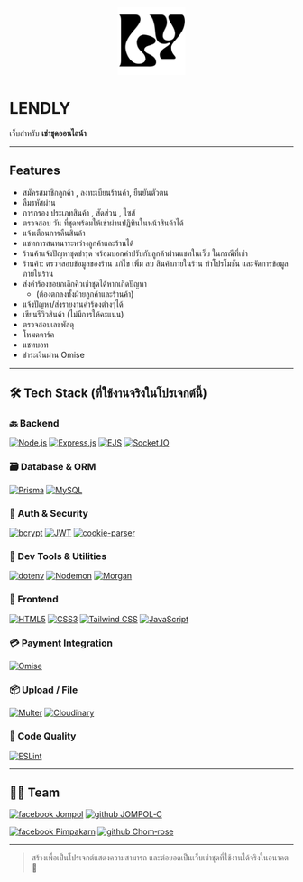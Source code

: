 <p align="center">
  <img src="LENDLY_logo.png" alt="LENDLY Logo" width="120" />
</p>

# LENDLY

เว็บสำหรับ **เช่าชุดออนไลน์า**

---

## Features

- สมัครสมาชิกลูกค้า , ลงทะเบียนร้านค้า, ยืนยันตัวตน
- ลืมรหัสผ่าน
- การกรอง ประเภทสินค้า , สัดส่วน , ไซส์
- ตรวจสอบ วัน ที่ชุดพร้อมให้เช่าผ่านปฏิทินในหน้าสินค้าได้
- แจ้งเตือนการคืนสินค้า
- แชทการสนทนาระหว่างลูกค้าและร้านได้
- ร้านค้าแจ้งปัญหาชุดชำรุด พร้อมบอกค่าปรับกับลูกค้าผ่านแชทในเว็บ ในกรณีที่เช่า
- ร้านค้า: ตรวจสอบข้อมูลของร้าน แก้ไข เพิ่ม ลบ สินค้าภายในร้าน ทำโปรโมชั่น และจัดการข้อมูลภายในร้าน
- ส่งคำร้องขอยกเลิกคิวเช่าชุดได้หากเกิดปัญหา
    - (ต้องตกลงทั้งฝ่ายลูกค้าและร้านค้า)
- แจ้งปัญหา/ส่งรายงานคำร้องต่างๆได้
- เขียนรีวิวสินค้า (ไม่มีการให้คะแนน)
- ตรวจสอบเลขพัสดุ
- โหมดดาร์ค
- แชทบอท
- ชำระเงินผ่าน Omise

---

## 🛠 Tech Stack (ที่ใช้งานจริงในโปรเจกต์นี้)

### 🔙 Backend

[![Node.js](https://img.shields.io/badge/Node.js-339933?style=for-the-badge\&logo=node.js\&logoColor=white)](https://nodejs.org/)
[![Express.js](https://img.shields.io/badge/Express.js-9C9C9C?style=for-the-badge\&logo=express\&logoColor=white)](https://expressjs.com/)
[![EJS](https://img.shields.io/badge/EJS-000000?style=for-the-badge\&logo=javascript\&logoColor=white)](https://ejs.co/)
[![Socket.IO](https://img.shields.io/badge/Socket.io-010101?style=for-the-badge\&logo=socketdotio\&logoColor=white)](https://socket.io/)

### 🗃 Database & ORM

[![Prisma](https://img.shields.io/badge/Prisma-2D3748?style=for-the-badge\&logo=prisma\&logoColor=white)](https://www.prisma.io/)
[![MySQL](https://img.shields.io/badge/MySQL-4479A1?style=for-the-badge\&logo=mysql\&logoColor=white)](https://www.mysql.com/)

### 🔐 Auth & Security

[![bcrypt](https://img.shields.io/badge/bcrypt-336791?style=for-the-badge\&logo=lock\&logoColor=white)](https://www.npmjs.com/package/bcrypt)
[![JWT](https://img.shields.io/badge/JWT-000000?style=for-the-badge\&logo=jsonwebtokens\&logoColor=white)](https://jwt.io/)
[![cookie-parser](https://img.shields.io/badge/Cookie--Parser-000000?style=for-the-badge\&logo=node.js\&logoColor=white)](https://www.npmjs.com/package/cookie-parser)

### 🧰 Dev Tools & Utilities

[![dotenv](https://img.shields.io/badge/Dotenv-ECD53F?style=for-the-badge\&logo=dotenv\&logoColor=black)](https://www.npmjs.com/package/dotenv)
[![Nodemon](https://img.shields.io/badge/Nodemon-76D04B?style=for-the-badge\&logo=nodemon\&logoColor=black)](https://www.npmjs.com/package/nodemon)
[![Morgan](https://img.shields.io/badge/Morgan-000000?style=for-the-badge\&logo=node.js\&logoColor=white)](https://www.npmjs.com/package/morgan)

### 🎨 Frontend

[![HTML5](https://img.shields.io/badge/HTML5-E34F26?style=for-the-badge\&logo=html5\&logoColor=white)](https://developer.mozilla.org/docs/Web/HTML)
[![CSS3](https://img.shields.io/badge/CSS3-1572B6?style=for-the-badge\&logo=css3\&logoColor=white)](https://developer.mozilla.org/docs/Web/CSS)
[![Tailwind CSS](https://img.shields.io/badge/TailwindCSS-38B2AC?style=for-the-badge\&logo=tailwindcss\&logoColor=white)](https://tailwindcss.com/)
[![JavaScript](https://img.shields.io/badge/JavaScript-F7DF1E?style=for-the-badge\&logo=javascript\&logoColor=black)](https://developer.mozilla.org/docs/Web/JavaScript)

### 💳 Payment Integration

[![Omise](https://img.shields.io/badge/Omise-1A6AFF?style=for-the-badge\&logo=omise\&logoColor=white)](https://www.omise.co/)

### 📦 Upload / File

[![Multer](https://img.shields.io/badge/Multer-000000?style=for-the-badge\&logo=npm\&logoColor=white)](https://www.npmjs.com/package/multer)
[![Cloudinary](https://img.shields.io/badge/Cloudinary-3448C5?style=for-the-badge\&logo=cloudinary\&logoColor=white)](https://cloudinary.com/)

### 🧪 Code Quality

[![ESLint](https://img.shields.io/badge/ESLint-4B32C3?style=for-the-badge\&logo=eslint\&logoColor=white)](https://eslint.org/)

---

## 👨‍💻 Team

[![facebook Jompol](https://img.shields.io/badge/Jompol_Chuenarrom-1877F2?style=for-the-badge\&logo=facebook\&logoColor=white)](https://www.facebook.com/jompol.chuenrarom.9)
[![github JOMPOL‐C](https://img.shields.io/badge/JOMPOL--C-181717?style=for-the-badge\&logo=github\&logoColor=white)](https://github.com/JOMPOL-C)

[![facebook Pimpakarn](https://img.shields.io/badge/Pimpakarn_Wuthiweroj-1877F2?style=for-the-badge\&logo=facebook\&logoColor=white)](https://www.facebook.com/pimpakarn.wuthiweroj.96?locale=th_TH)
[![github Chom‐rose](https://img.shields.io/badge/Chom--rose-ff69b4?style=for-the-badge\&logo=github\&logoColor=white)](https://github.com/Chom-rose)

---

> สร้างเพื่อเป็นโปรเจกต์แสดงความสามารถ และต่อยอดเป็นเว็บเช่าชุดที่ใช้งานได้จริงในอนาคต 🎯
